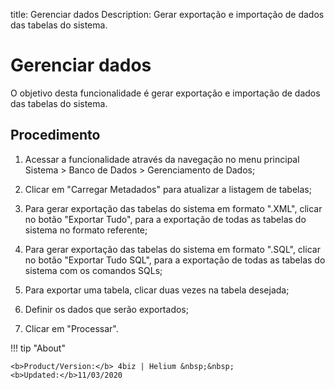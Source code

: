 title: Gerenciar dados
Description: Gerar exportação e importação de dados das tabelas do sistema.
# Gerenciar dados

O objetivo desta funcionalidade é gerar exportação e importação de dados das
tabelas do sistema.

Procedimento
----------------

1.  Acessar a funcionalidade através da navegação no menu principal Sistema \>
    Banco de Dados \> Gerenciamento de Dados;

2.  Clicar em "Carregar Metadados" para atualizar a listagem de tabelas;

3.  Para gerar exportação das tabelas do sistema em formato ".XML", clicar no
    botão "Exportar Tudo", para a exportação de todas as tabelas do sistema no
    formato referente;

4.  Para gerar exportação das tabelas do sistema em formato ".SQL", clicar no
    botão "Exportar Tudo SQL", para a exportação de todas as tabelas do sistema
    com os comandos SQLs;

5.  Para exportar uma tabela, clicar duas vezes na tabela desejada;

6.  Definir os dados que serão exportados;

7.  Clicar em "Processar".


!!! tip "About"

    <b>Product/Version:</b> 4biz | Helium &nbsp;&nbsp;
    <b>Updated:</b>11/03/2020
